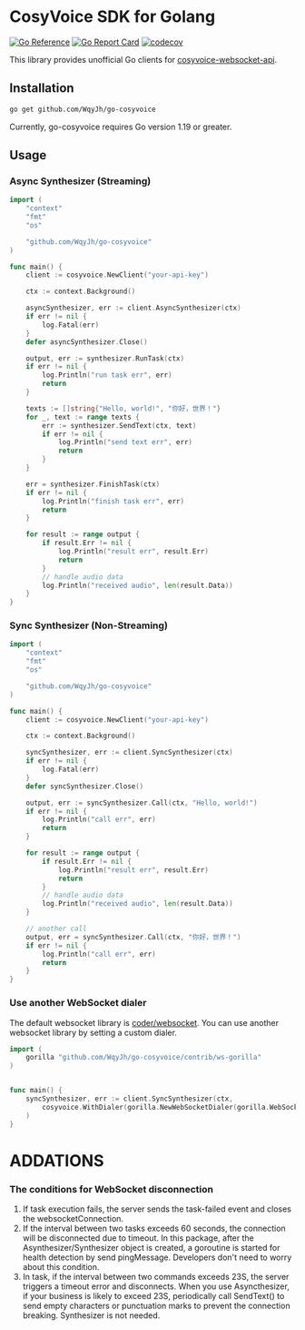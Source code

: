 # CosyVoice SDK for Golang

[![Go Reference](https://pkg.go.dev/badge/github.com/WqyJh/go-cosyvoice.svg)](https://pkg.go.dev/github.com/WqyJh/go-cosyvoice)
[![Go Report Card](https://goreportcard.com/badge/github.com/WqyJh/go-cosyvoice)](https://goreportcard.com/report/github.com/WqyJh/go-cosyvoice)
[![codecov](https://codecov.io/gh/WqyJh/go-cosyvoice/branch/main/graph/badge.svg?token=bCbIfHLIsW)](https://codecov.io/gh/WqyJh/go-cosyvoice)

This library provides unofficial Go clients for [cosyvoice-websocket-api](https://help.aliyun.com/zh/model-studio/developer-reference/cosyvoice-websocket-api).

## Installation

```bash
go get github.com/WqyJh/go-cosyvoice
```

Currently, go-cosyvoice requires Go version 1.19 or greater.

## Usage


### Async Synthesizer (Streaming)


```go
import (
	"context"
	"fmt"
	"os"

	"github.com/WqyJh/go-cosyvoice"
)

func main() {
	client := cosyvoice.NewClient("your-api-key")

	ctx := context.Background()

	asyncSynthesizer, err := client.AsyncSynthesizer(ctx)
	if err != nil {
		log.Fatal(err)
	}
	defer asyncSynthesizer.Close()

    output, err := synthesizer.RunTask(ctx)
	if err != nil {
		log.Println("run task err", err)
		return
	}

    texts := []string{"Hello, world!", "你好，世界！"}
    for _, text := range texts {
		err := synthesizer.SendText(ctx, text)
		if err != nil {
			log.Println("send text err", err)
			return
		}
	}

	err = synthesizer.FinishTask(ctx)
	if err != nil {
		log.Println("finish task err", err)
		return
	}

    for result := range output {
        if result.Err != nil {
            log.Println("result err", result.Err)
            return
        }
        // handle audio data
        log.Println("received audio", len(result.Data))
    }
}
```

### Sync Synthesizer (Non-Streaming)


```go
import (
	"context"
	"fmt"
	"os"

	"github.com/WqyJh/go-cosyvoice"
)

func main() {
	client := cosyvoice.NewClient("your-api-key")

	ctx := context.Background()

	syncSynthesizer, err := client.SyncSynthesizer(ctx)
	if err != nil {
		log.Fatal(err)
	}
	defer syncSynthesizer.Close()

    output, err := syncSynthesizer.Call(ctx, "Hello, world!")
    if err != nil {
        log.Println("call err", err)
        return
    }

    for result := range output {
        if result.Err != nil {
            log.Println("result err", result.Err)
            return
        }
        // handle audio data
        log.Println("received audio", len(result.Data))
    }

    // another call
    output, err = syncSynthesizer.Call(ctx, "你好，世界！")
    if err != nil {
        log.Println("call err", err)
        return
    }
}
```


### Use another WebSocket dialer

The default websocket library is [coder/websocket](https://github.com/coder/websocket).
You can use another websocket library by setting a custom dialer.


```go
import (
	gorilla "github.com/WqyJh/go-cosyvoice/contrib/ws-gorilla"
)


func main() {
	syncSynthesizer, err := client.SyncSynthesizer(ctx,
		cosyvoice.WithDialer(gorilla.NewWebSocketDialer(gorilla.WebSocketOptions{})),
	)
}
```

# ADDATIONS
### The conditions for WebSocket disconnection
1. If task execution fails, the server sends the task-failed event and closes the websocketConnection. 
2. If the interval between two tasks exceeds 60 seconds, the connection will be disconnected due to timeout. In this package, after the Asynthesizer/Synthesizer object is created, a goroutine is started for health detection by send pingMessage. Developers don't need to worry about this condition. 
3. In task, if the interval between two commands exceeds 23S, the server triggers a timeout error and disconnects. When you use Asyncthesizer, if your business is likely to exceed 23S, periodically call SendText() to send empty characters or punctuation marks to prevent the connection breaking. Synthesizer is not needed.
